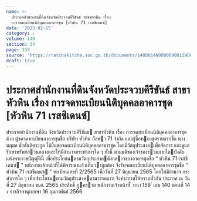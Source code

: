 ```yaml
---
name: >-
  ประกาศสำนักงานที่ดินจังหวัดประจวบคีรีขันธ์ สาขาหัวหิน เรื่อง
  การจดทะเบียนนิติบุคคลอาคารชุด [หัวหิน 71 เรสซิเดนซ์]
date: '2023-02-15'
category: ง
volume: 140
section: 14
page: 159
source: 'https://ratchakitcha.soc.go.th/documents/140D014N0000000015900.pdf'
draft: true
---
```


# ประกาศสำนักงานที่ดินจังหวัดประจวบคีรีขันธ์ สาขาหัวหิน เรื่อง การจดทะเบียนนิติบุคคลอาคารชุด [หัวหิน 71 เรสซิเดนซ์]

ประกาศสํานักงานที่ดิน จังหวัดประจวบคีรีขันธ สาขาหัวหิน เรื่อง การจดทะเบียนนิติบุคคลอาคารชุด ด้วย ผู้ขอจดทะเบียนอาคารชุดชื่อ บริษัท หัวหิน อัลฟา 71 จํากัด และผู้ซื้อหองชุดรายแรกชื่อ นางนฤมล ชัยสันติตระกูล ได้ยื่นขอจดทะเบียนนิติบุคคลอาคารชุด โดยมีวัตถุประสงคเพื่อจัดการ และดูแลรักษาทรัพย์สวนกลางและให้มีอํานาจกระทําการใด ๆ ทั้งนี้ ตามมติของเจ้าของรวมภายใตบังคับ แห่งพระราชบัญญัตินี้ เพื่อประโยชนตามวัตถุประสงคดังกลาวของอาคารชุดชื่อ “ หัวหิน 71 เรสซิเดนซ ” พนักงานเจ้าหน้าที่ได้พิจารณาแล้วเห็นวาถูกต้อง จึงรับจดทะเบียนนิติบุคคลอาคารชุดชื่อ “ หัวหิน 71 เรสซิเดนซ ” ทะเบียนเลขที่ 2/2565 เมื่อวันที่ 27 มิถุนายน 2565 โดยให้มีอํานาจ กระทําการใด ๆ เพื่อประโยชนตามวัตถุประสงคตามวรรคแรก จึงประกาศให้ทราบทั่วกัน ประกาศ ณ วันที่ 27 มิถุนายน พ.ศ. 2565 ประสิทธิ์ ภูคราม พนักงานเจ้าหน้าที่ ้ หนา 159 ่ เลม 140 ตอนที่ 14 ง ราชกิจจานุเบกษา 16 กุมภาพันธ์ 2566
